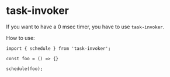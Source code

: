 # task-invoker

If you want to have a 0 msec timer, you have to use `task-invoker`.

How to use:

```ecmascript 6
import { schedule } from 'task-invoker';

const foo = () => {}

schedule(foo);
```

